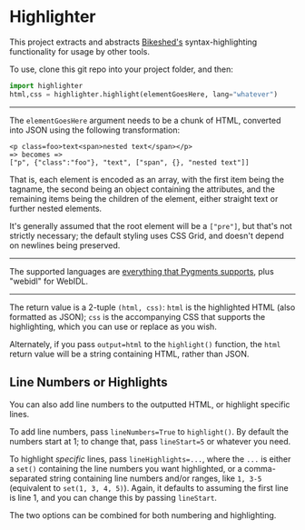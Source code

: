 Highlighter
===========

This project extracts and abstracts [Bikeshed's](https://www.github.com/tabatkins/bikeshed) syntax-highlighting functionality for usage by other tools.

To use, clone this git repo into your project folder,
and then:

```python
import highlighter
html,css = highlighter.highlight(elementGoesHere, lang="whatever")
```

-----

The `elementGoesHere` argument needs to be a chunk of HTML,
converted into JSON using the following transformation:

```
<p class=foo>text<span>nested text</span></p>
=> becomes =>
["p", {"class":"foo"}, "text", ["span", {}, "nested text"]]
```

That is, each element is encoded as an array,
with the first item being the tagname,
the second being an object containing the attributes,
and the remaining items being the children of the element,
either straight text or further nested elements.

It's generally assumed that the root element will be a `["pre"]`,
but that's not strictly necessary;
the default styling uses CSS Grid,
and doesn't depend on newlines being preserved.

-----

The supported languages are [everything that Pygments supports](http://pygments.org/languages/),
plus "webidl" for WebIDL.

-----

The return value is a 2-tuple `(html, css)`:
`html` is the highlighted HTML
(also formatted as JSON);
`css` is the accompanying CSS that supports the highlighting,
which you can use or replace as you wish.

Alternately, if you pass `output=html` to the `highlight()` function,
the `html` return value will be a string containing HTML,
rather than JSON.

Line Numbers or Highlights
--------------------------

You can also add line numbers to the outputted HTML,
or highlight specific lines.

To add line numbers,
pass `lineNumbers=True` to `highlight()`.
By default the numbers start at 1;
to change that, pass `lineStart=5` or whatever you need.

To highlight *specific* lines,
pass `lineHighlights=...`,
where the `...` is either a `set()` containing the line numbers you want highlighted,
or a comma-separated string containing line numbers and/or ranges, like `1, 3-5`
(equivalent to `set(1, 3, 4, 5)`).
Again, it defaults to assuming the first line is line 1,
and you can change this by passing `lineStart`.

The two options can be combined for both numbering and highlighting.
